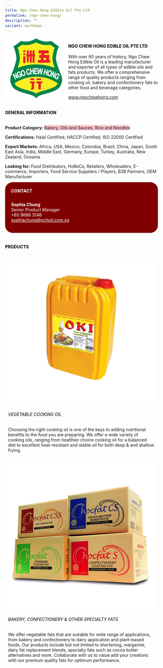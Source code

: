 ```yaml
---
title: Ngo Chew Hong Edible Oil Pte Ltd
permalink: /ngo-chew-hong/
description: ""
variant: markdown
---
```

<div class="flex-paragraph">
	<div style="display: flex; flex-wrap: wrap;" class="flex-container">
		<div style="flex: 1 1 40%; display: block;" class="card sgds">
			<img src="/images/ngo_chew_hong_logo.png">
		</div>
		<div style="flex: 1 1 58%; display: block; margin-left: 3px" class="card-sgds">
			<h4 style="text-transform: uppercase; color: black;"><b>Ngo Chew Hong Edible Oil Pte Ltd</b></h4>
			<p>With over 60 years of history, Ngo Chew Hong Edible Oil is a leading manufacturer and exporter of all types of edible oils and fats products.  We offer a comprehensive range of quality products ranging from cooking oil, bakery and confectionery fats to other food and beverage categories.</p>
			<p><a target="_blank" href="https://www.ngochewhong.com">www.ngochewhong.com</a></p>
		</div>
	</div>
</div>

<h4 style="text-transform: uppercase; color: black;">
	<b>General Information</b>
</h4>
<div style="display: flex; flex-wrap: wrap;" class="flex-container">
	<div style="flex: 1 1 65%; display: block; align-self: stretch" class="card sgds">
		<div class="flex-paragraph">
			<p>
				<b>Product Category: </b>
				<span style="background-color: pink; border-radius: 10px;">Bakery, Oils and Sauces, Rice and Noodles</span>
			</p>
			<p>
				<b>Certifications: </b>Halal Certified, HACCP Certified, ISO 22000 Certified
			</p>
			<p>
				<b>Export Markets: </b>Africa, USA, Mexico, Colombia, Brazil, China, Japan, South East Asia, India, Middle East, Germany, Europe, Turkey, Australia, New Zealand, Oceania
			</p>
			<p style="margin-bottom: 10px;">
				<b>Looking for: </b>Food Distributors, HoReCa, Retailers, Wholesalers, E-commerce, Importers, Food Service Suppliers / Players, B2B Partners, OEM Manufacturer
			</p>
		</div>
	</div>
	<div style="flex: 1 1 35%; padding: 10px; display: block; background-color: maroon; border-radius: 25px; align-self: center;" class="card sgds">
		<h4 style="color: white; margin-top: 10px; margin-left: 10px;">CONTACT</h4>
		<div class="flex-paragraph">
			<p style="padding: 10px; color: white;">
				<b>Sophia Chung</b>
				<br>Senior Product Manager<br>+65 9666 3146<br>
				<a style="color: white;" href="mailto:sophiachung@nchoil.com.sg">sophiachung@nchoil.com.sg</a>
			</p>
		</div>
	</div>
</div>
<br>
<h4 style="text-transform: uppercase; color: black;">
	<b>Products</b>
</h4>
<div style="display: flex; flex-wrap: wrap;">
	<div style="flex: 1 1 47%; margin: 10px; display: block;" class="card sgds">
		<div style="display: block;" class="flex-image">
			<img src="/images/ngo_chew_hong_product_01.jpg">
		</div>
		<div class="flex-paragraph">
			<h6 style="text-transform: uppercase; color: black;">Vegetable Cooking Oil</h6>
			<p>Choosing the right cooking oil is one of the keys to adding nutritional benefits to the food you are preparing.  We offer a wide variety of cooking oils, ranging from healthier choice cooking oil for a balanced diet to excellent heat-resistant and stable oil for both deep &amp; and shallow frying.</p>
		</div>
	</div>
	<div style="flex: 1 1 47%; margin: 10px; display: block;" class="card sgds">
		<div style="display: block;" class="flex-image">
			<img src="/images/ngo_chew_hong_product_02.jpg">
		</div>
		<div class="flex-paragraph">
			<h6 style="text-transform: uppercase; color: black;">Bakery, Confectionery &amp; Other Specialty Fats</h6>
			<p>We offer vegetable fats that are suitable for wide range of applications, from bakery and confectionery to dairy application and plant-based foods. Our products include but not limited to shortening, margarine, dairy fat replacement blends, specialty fats such as cocoa butter alternatives and more. Collaborate with us to value add your creations with our premium quality fats for optimum performance.</p>
		</div>
	</div>
</div>